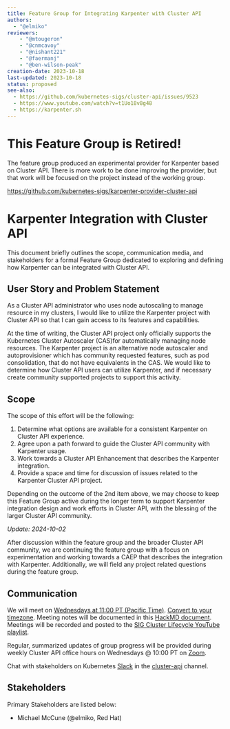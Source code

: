```yaml
---
title: Feature Group for Integrating Karpenter with Cluster API
authors:
  - "@elmiko"
reviewers:
    - "@mtougeron"
    - "@cnmcavoy"
    - "@nishant221"
    - "@faermanj"
    - "@ben-wilson-peak"
creation-date: 2023-10-18
last-updated: 2023-10-18
status: proposed
see-also:
  - https://github.com/kubernetes-sigs/cluster-api/issues/9523
  - https://www.youtube.com/watch?v=t1Uo18v8g48
  - https://karpenter.sh
---
```

# This Feature Group is Retired!

The feature group produced an experimental provider for Karpenter based on Cluster API.
There is more work to be done improving the provider, but that work will be focused on
the project instead of the working group.

https://github.com/kubernetes-sigs/karpenter-provider-cluster-api

# Karpenter Integration with Cluster API

This document briefly outlines the scope, communication media, and
stakeholders for a formal Feature Group dedicated to exploring and
defining how Karpenter can be integrated with Cluster API.

## User Story and Problem Statement

As a Cluster API administrator who uses node autoscaling to manage resource
in my clusters, I would like to utilize the Karpenter project with Cluster API
so that I can gain access to its features and capabilities.

At the time of writing, the Cluster API project only officially supports the
Kubernetes Cluster Autoscaler (CAS)for automatically managing node resources.
The Karpenter project is an alternative node autoscaler and autoprovisioner
which has community requested features, such as pod consolidation, that do not
have equivalents in the CAS. We would like to determine how Cluster API users
can utilize Karpenter, and if necessary create community supported projects to
support this activity.

## Scope

The scope of this effort will be the following:

1. Determine what options are available for a consistent Karpenter on Cluster
   API experience.
2. Agree upon a path forward to guide the Cluster API community with Karpenter
   usage.
3. Work towards a Cluster API Enhancement that describes the Karpenter integration.
4. Provide a space and time for discussion of issues related to the Karpenter Cluster API project.

Depending on the outcome of the 2nd item above, we may choose to keep this
Feature Group active during the longer term to support Karpenter integration
design and work efforts in Cluster API, with the blessing of the larger
Cluster API community.

_Update: 2024-10-02_

After discussion within the feature group and the broader Cluster API community,
we are continuing the feature group with a focus on experimentation and working
towards a CAEP that describes the integration with Karpenter. Additionally, we
will field any project related questions during the feature group.

## Communication

We will meet on [Wednesdays at 11:00 PT (Pacific Time)][zoomMeeting].
[Convert to your timezone][convert]. Meeting notes will be documented in this
[HackMD document][agenda]. Meetings will be recorded and posted to the
[SIG Cluster Lifecycle YouTube playlist][playlist].

Regular, summarized updates of group progress will be provided during weekly
Cluster API office hours on Wednesdays @ 10:00 PT on [Zoom][zoomMeeting].

Chat with stakeholders on Kubernetes [Slack](http://slack.k8s.io/) in the
[cluster-api](https://kubernetes.slack.com/archives/C8TSNPY4T) channel.

## Stakeholders

Primary Stakeholders are listed below:

- Michael McCune (@elmiko, Red Hat)

[zoomMeeting]: https://zoom.us/j/861487554
[convert]: http://www.thetimezoneconverter.com/?t=11:00&tz=PT%20%28Pacific%20Time%29
[agenda]: https://hackmd.io/@elmiko/ryR2VXR0n
[playlist]: https://www.youtube.com/playlist?list=PL69nYSiGNLP29D0nYgAGWt1ZFqS9Z7lw4
